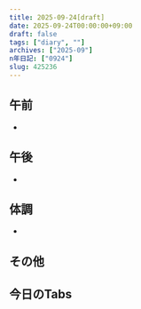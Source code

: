 ```yaml
---
title: 2025-09-24[draft]
date: 2025-09-24T00:00:00+09:00
draft: false
tags: ["diary", ""]
archives: ["2025-09"]
n年日記: ["0924"]
slug: 425236
---
```

## 午前
- 
## 午後
- 
## 体調
- 
## その他
## 今日のTabs